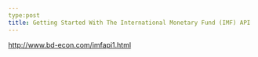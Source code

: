 ```yaml
---
type:post
title: Getting Started With The International Monetary Fund (IMF) API
---
```



http://www.bd-econ.com/imfapi1.html
